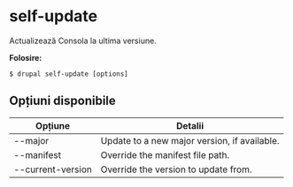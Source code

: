 # self-update
Actualizează Consola la ultima versiune.

**Folosire:**
```
$ drupal self-update [options] 
```

## Opțiuni disponibile
Opțiune | Detalii
-------|-------------
--major | Update to a new major version, if available.
--manifest | Override the manifest file path.
--current-version | Override the version to update from.

